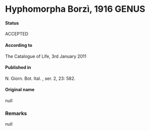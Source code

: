 # Hyphomorpha Borzì, 1916 GENUS

#### Status
ACCEPTED

#### According to
The Catalogue of Life, 3rd January 2011

#### Published in
N. Giorn. Bot. Ital. , ser. 2, 23: 582.

#### Original name
null

### Remarks
null